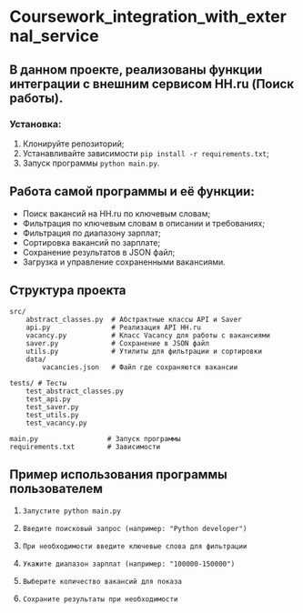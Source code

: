 # Coursework_integration_with_external_service

## В данном проекте, реализованы функции интеграции с внешним сервисом HH.ru (Поиск работы).

### Установка:

1. Клонируйте репозиторий;
2. Устанавливайте зависимости ```pip install -r requirements.txt```;
3. Запуск программы ```python main.py```.

## Работа самой программы и её функции:

- Поиск вакансий на HH.ru по ключевым словам;
- Фильтрация по ключевым словам в описании и требованиях;
- Фильтрация по диапазону зарплат;
- Сортировка вакансий по зарплате;
- Сохранение результатов в JSON файл;
- Загрузка и управление сохраненными вакансиями.

## Структура проекта

``` 
src/
    abstract_classes.py  # Абстрактные классы API и Saver
    api.py               # Реализация API HH.ru
    vacancy.py           # Класс Vacancy для работы с вакансиями
    saver.py             # Сохранение в JSON файл
    utils.py             # Утилиты для фильтрации и сортировки
    data/
        vacancies.json   # Файл где сохраняются вакансии

tests/ # Тесты
    test_abstract_classes.py
    test_api.py
    test_saver.py
    test_utils.py
    test_vacancy.py

main.py                 # Запуск программы
requirements.txt        # Зависимости
```

## Пример использования программы пользователем

1. ```Запустите python main.py```

2. ```Введите поисковый запрос (например: "Python developer")```

3. ```При необходимости введите ключевые слова для фильтрации```

4. ```Укажите диапазон зарплат (например: "100000-150000")```

5. ```Выберите количество вакансий для показа```

6. ```Сохраните результаты при необходимости```